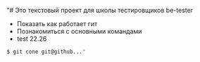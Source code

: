 "# Это текстовый проект для школы тестировщиков be-tester
+ Показать как работает гит
+ Познакомиться с основными командами
+ test 22.26
```bash
$ git cone git@github..."